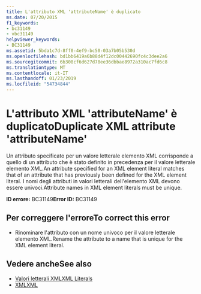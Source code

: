 ```yaml
---
title: L'attributo XML 'attributeName' è duplicato
ms.date: 07/20/2015
f1_keywords:
- bc31149
- vbc31149
helpviewer_keywords:
- BC31149
ms.assetid: 5bda1c7d-8ff0-4ef9-bc50-03a7b05b530d
ms.openlocfilehash: bd1bb6419a6b88d4f12dc00442690fc4c3dee2a6
ms.sourcegitcommit: 6b308cf6d627d78ee36dbbae8972a310ac7fd6c8
ms.translationtype: MT
ms.contentlocale: it-IT
ms.lasthandoff: 01/23/2019
ms.locfileid: "54734844"
---
```

# <a name="duplicate-xml-attribute-attributename"></a><span data-ttu-id="2c16d-102">L'attributo XML 'attributeName' è duplicato</span><span class="sxs-lookup"><span data-stu-id="2c16d-102">Duplicate XML attribute 'attributeName'</span></span>
<span data-ttu-id="2c16d-103">Un attributo specificato per un valore letterale elemento XML corrisponde a quello di un attributo che è stato definito in precedenza per il valore letterale elemento XML.</span><span class="sxs-lookup"><span data-stu-id="2c16d-103">An attribute specified for an XML element literal matches that of an attribute that has previously been defined for the XML element literal.</span></span> <span data-ttu-id="2c16d-104">I nomi degli attributi in valori letterali dell'elemento XML devono essere univoci.</span><span class="sxs-lookup"><span data-stu-id="2c16d-104">Attribute names in XML element literals must be unique.</span></span>  
  
 <span data-ttu-id="2c16d-105">**ID errore:** BC31149</span><span class="sxs-lookup"><span data-stu-id="2c16d-105">**Error ID:** BC31149</span></span>  
  
## <a name="to-correct-this-error"></a><span data-ttu-id="2c16d-106">Per correggere l'errore</span><span class="sxs-lookup"><span data-stu-id="2c16d-106">To correct this error</span></span>  
  
-   <span data-ttu-id="2c16d-107">Rinominare l'attributo con un nome univoco per il valore letterale elemento XML.</span><span class="sxs-lookup"><span data-stu-id="2c16d-107">Rename the attribute to a name that is unique for the XML element literal.</span></span>  
  
## <a name="see-also"></a><span data-ttu-id="2c16d-108">Vedere anche</span><span class="sxs-lookup"><span data-stu-id="2c16d-108">See also</span></span>
- [<span data-ttu-id="2c16d-109">Valori letterali XML</span><span class="sxs-lookup"><span data-stu-id="2c16d-109">XML Literals</span></span>](../../visual-basic/language-reference/xml-literals/index.md)
- [<span data-ttu-id="2c16d-110">XML</span><span class="sxs-lookup"><span data-stu-id="2c16d-110">XML</span></span>](../../visual-basic/programming-guide/language-features/xml/index.md)

